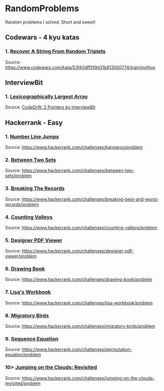 # RandomProblems

Random problems I solved. Short and sweet!

## Codewars - 4 kyu katas
### 1. [Recover A String From Random Triplets](Codewars-4kyu/RecoverAStringFromRandomTriplets.py)
Source: https://www.codewars.com/kata/53f40dff5f9d31b813000774/train/python
## InterviewBit
### 1. [Lexicographically Largest Array](InterviewBit/Lexicographically%20largest%20array)
Source: [CodeDrift: 2 Pointers by InterviewBit](https://www.interviewbit.com/contest/code-drift-2-pointers/)
## Hackerrank - Easy
### 1. [Number Line Jumps](Hackerrank-easy/Number%20Line%20Jumps)
Source: https://www.hackerrank.com/challenges/kangaroo/problem
### 2. [Between Two Sets](Hackerrank-easy/BetweenTwoSets.py)
Source: https://www.hackerrank.com/challenges/between-two-sets/problem
### 3. [Breaking The Records](Hackerrank-easy/BreakingTheRecords.py)
Source: https://www.hackerrank.com/challenges/breaking-best-and-worst-records/problem
### 4. [Counting Valleys](Hackerrank-easy/CountingValleys.py)
Source: https://www.hackerrank.com/challenges/counting-valleys/problem
### 5. [Designer PDF Viewer](Hackerrank-easy/DesignerPDFViewer.py)
Source: https://www.hackerrank.com/challenges/designer-pdf-viewer/problem
### 6. [Drawing Book](Hackerrank-easy/DrawingBook.py)
Source: https://www.hackerrank.com/challenges/drawing-book/problem
### 7. [Lisa's Workbook](LisaWorkbook.py)
Source: https://www.hackerrank.com/challenges/lisa-workbook/problem
### 8. [Migratory Birds](Hackerrank-easy/MigratoryBirds.py)
Source: https://www.hackerrank.com/challenges/migratory-birds/problem
### 9. [Sequence Equation](Hackerrank-easy/SequenceEquation.py)
Source: https://www.hackerrank.com/challenges/permutation-equation/problem
### 10> [Jumping on the Clouds: Revisited](Hackerrank-easy/JumpingOnTheClouds.py)
Source: https://www.hackerrank.com/challenges/jumping-on-the-clouds-revisited/problem
